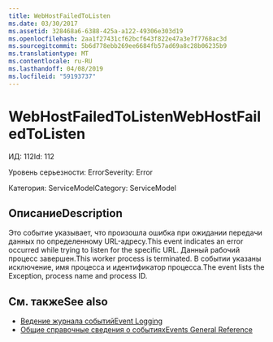 ```yaml
---
title: WebHostFailedToListen
ms.date: 03/30/2017
ms.assetid: 328468a6-6388-425a-a122-49306e303d19
ms.openlocfilehash: 2aa1f27431cf62bcf643f822e47a3e7f7768ac3d
ms.sourcegitcommit: 5b6d778ebb269ee6684fb57ad69a8c28b06235b9
ms.translationtype: MT
ms.contentlocale: ru-RU
ms.lasthandoff: 04/08/2019
ms.locfileid: "59193737"
---
```

# <a name="webhostfailedtolisten"></a><span data-ttu-id="f7741-102">WebHostFailedToListen</span><span class="sxs-lookup"><span data-stu-id="f7741-102">WebHostFailedToListen</span></span>
<span data-ttu-id="f7741-103">ИД: 112</span><span class="sxs-lookup"><span data-stu-id="f7741-103">Id: 112</span></span>  
  
 <span data-ttu-id="f7741-104">Уровень серьезности: Error</span><span class="sxs-lookup"><span data-stu-id="f7741-104">Severity: Error</span></span>  
  
 <span data-ttu-id="f7741-105">Категория: ServiceModel</span><span class="sxs-lookup"><span data-stu-id="f7741-105">Category: ServiceModel</span></span>  
  
## <a name="description"></a><span data-ttu-id="f7741-106">Описание</span><span class="sxs-lookup"><span data-stu-id="f7741-106">Description</span></span>  
 <span data-ttu-id="f7741-107">Это событие указывает, что произошла ошибка при ожидании передачи данных по определенному URL-адресу.</span><span class="sxs-lookup"><span data-stu-id="f7741-107">This event indicates an error occurred while trying to listen for the specific URL.</span></span> <span data-ttu-id="f7741-108">Данный рабочий процесс завершен.</span><span class="sxs-lookup"><span data-stu-id="f7741-108">This worker process is terminated.</span></span> <span data-ttu-id="f7741-109">В событии указаны исключение, имя процесса и идентификатор процесса.</span><span class="sxs-lookup"><span data-stu-id="f7741-109">The event lists the Exception, process name and process ID.</span></span>  
  
## <a name="see-also"></a><span data-ttu-id="f7741-110">См. также</span><span class="sxs-lookup"><span data-stu-id="f7741-110">See also</span></span>

- [<span data-ttu-id="f7741-111">Ведение журнала событий</span><span class="sxs-lookup"><span data-stu-id="f7741-111">Event Logging</span></span>](../../../../../docs/framework/wcf/diagnostics/event-logging/index.md)
- [<span data-ttu-id="f7741-112">Общие справочные сведения о событиях</span><span class="sxs-lookup"><span data-stu-id="f7741-112">Events General Reference</span></span>](../../../../../docs/framework/wcf/diagnostics/event-logging/events-general-reference.md)
